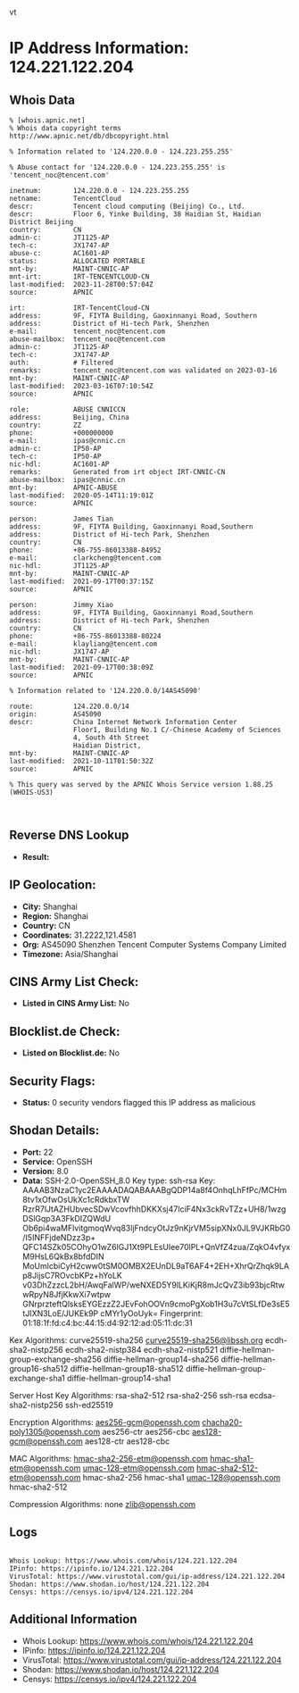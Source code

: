 vt
# IP Address Information: 124.221.122.204

## Whois Data
```
% [whois.apnic.net]
% Whois data copyright terms    http://www.apnic.net/db/dbcopyright.html

% Information related to '124.220.0.0 - 124.223.255.255'

% Abuse contact for '124.220.0.0 - 124.223.255.255' is 'tencent_noc@tencent.com'

inetnum:        124.220.0.0 - 124.223.255.255
netname:        TencentCloud
descr:          Tencent cloud computing (Beijing) Co., Ltd.
descr:          Floor 6, Yinke Building, 38 Haidian St, Haidian District Beijing
country:        CN
admin-c:        JT1125-AP
tech-c:         JX1747-AP
abuse-c:        AC1601-AP
status:         ALLOCATED PORTABLE
mnt-by:         MAINT-CNNIC-AP
mnt-irt:        IRT-TENCENTCLOUD-CN
last-modified:  2023-11-28T00:57:04Z
source:         APNIC

irt:            IRT-TencentCloud-CN
address:        9F, FIYTA Building, Gaoxinnanyi Road, Southern
address:        District of Hi-tech Park, Shenzhen
e-mail:         tencent_noc@tencent.com
abuse-mailbox:  tencent_noc@tencent.com
admin-c:        JT1125-AP
tech-c:         JX1747-AP
auth:           # Filtered
remarks:        tencent_noc@tencent.com was validated on 2023-03-16
mnt-by:         MAINT-CNNIC-AP
last-modified:  2023-03-16T07:10:54Z
source:         APNIC

role:           ABUSE CNNICCN
address:        Beijing, China
country:        ZZ
phone:          +000000000
e-mail:         ipas@cnnic.cn
admin-c:        IP50-AP
tech-c:         IP50-AP
nic-hdl:        AC1601-AP
remarks:        Generated from irt object IRT-CNNIC-CN
abuse-mailbox:  ipas@cnnic.cn
mnt-by:         APNIC-ABUSE
last-modified:  2020-05-14T11:19:01Z
source:         APNIC

person:         James Tian
address:        9F, FIYTA Building, Gaoxinnanyi Road,Southern
address:        District of Hi-tech Park, Shenzhen
country:        CN
phone:          +86-755-86013388-84952
e-mail:         clarkcheng@tencent.com
nic-hdl:        JT1125-AP
mnt-by:         MAINT-CNNIC-AP
last-modified:  2021-09-17T00:37:15Z
source:         APNIC

person:         Jimmy Xiao
address:        9F, FIYTA Building, Gaoxinnanyi Road,Southern
address:        District of Hi-tech Park, Shenzhen
country:        CN
phone:          +86-755-86013388-80224
e-mail:         klayliang@tencent.com
nic-hdl:        JX1747-AP
mnt-by:         MAINT-CNNIC-AP
last-modified:  2021-09-17T00:38:09Z
source:         APNIC

% Information related to '124.220.0.0/14AS45090'

route:          124.220.0.0/14
origin:         AS45090
descr:          China Internet Network Information Center
                Floor1, Building No.1 C/-Chinese Academy of Sciences
                4, South 4th Street
                Haidian District,
mnt-by:         MAINT-CNNIC-AP
last-modified:  2021-10-11T01:50:32Z
source:         APNIC

% This query was served by the APNIC Whois Service version 1.88.25 (WHOIS-US3)



```
## Reverse DNS Lookup
- **Result:** 

## IP Geolocation:
- **City:** Shanghai
- **Region:** Shanghai
- **Country:** CN
- **Coordinates:** 31.2222,121.4581
- **Org:** AS45090 Shenzhen Tencent Computer Systems Company Limited
- **Timezone:** Asia/Shanghai

## CINS Army List Check:
- **Listed in CINS Army List:** 
No

## Blocklist.de Check:
- **Listed on Blocklist.de:** 
No

## Security Flags:
- **Status:** 0 security vendors flagged this IP address as malicious

## Shodan Details:
- **Port:** 22
- **Service:** OpenSSH
- **Version:** 8.0
- **Data:** SSH-2.0-OpenSSH_8.0
Key type: ssh-rsa
Key: AAAAB3NzaC1yc2EAAAADAQABAAABgQDP14a8f4OnhqLhFfPc/MCHm8tv1xOfwOsUkXc1cRdkbxTW
RzrR7lJtAZHUbvecSDwVcovfhhDKKXsj47IciF4Nx3ckRvTZz+UH8/1wzgDSlGqp3A3FkDIZQWdU
Ob6pi4waMFlvitgmoqWvq83ljFndcyOtJz9nKjrVM5sipXNx0JL9VJKRbG0/I5INFFjdeNDzz3p+
QFC14SZk05COhyO1wZ6lGJ1Xt9PLEsUlee70lPL+QnVfZ4zua/ZqkO4vfyxM9HsL6QkBx8bfdDIN
MoUmlcbiCyH2cww0tSM0OMBX2EUnDL9aT6AF4+2EH+XhrQrZhqk9LAp8JijsC7ROvcbKPz+hYoLK
v03DhZzzcL2bH/AwqFalWP/weNXED5Y9lLKiKjR8mJcQvZ3ib93bjcRtwwRpyN8JfjKkwXi7wtpw
GNrprzteftQlsksEYGEzzZ2JEvFohOOVn9cmoPgXob1H3u7cVtSLfDe3sE5tJIXN3LoE/JUKEk9P
cMYr1yOoUyk=
Fingerprint: 01:18:1f:fd:c4:bc:44:15:d4:92:12:ad:05:11:dc:31

Kex Algorithms:
	curve25519-sha256
	curve25519-sha256@libssh.org
	ecdh-sha2-nistp256
	ecdh-sha2-nistp384
	ecdh-sha2-nistp521
	diffie-hellman-group-exchange-sha256
	diffie-hellman-group14-sha256
	diffie-hellman-group16-sha512
	diffie-hellman-group18-sha512
	diffie-hellman-group-exchange-sha1
	diffie-hellman-group14-sha1

Server Host Key Algorithms:
	rsa-sha2-512
	rsa-sha2-256
	ssh-rsa
	ecdsa-sha2-nistp256
	ssh-ed25519

Encryption Algorithms:
	aes256-gcm@openssh.com
	chacha20-poly1305@openssh.com
	aes256-ctr
	aes256-cbc
	aes128-gcm@openssh.com
	aes128-ctr
	aes128-cbc

MAC Algorithms:
	hmac-sha2-256-etm@openssh.com
	hmac-sha1-etm@openssh.com
	umac-128-etm@openssh.com
	hmac-sha2-512-etm@openssh.com
	hmac-sha2-256
	hmac-sha1
	umac-128@openssh.com
	hmac-sha2-512

Compression Algorithms:
	none
	zlib@openssh.com


## Logs
```

Whois Lookup: https://www.whois.com/whois/124.221.122.204
IPinfo: https://ipinfo.io/124.221.122.204
VirusTotal: https://www.virustotal.com/gui/ip-address/124.221.122.204
Shodan: https://www.shodan.io/host/124.221.122.204
Censys: https://censys.io/ipv4/124.221.122.204

```
## Additional Information
- Whois Lookup: https://www.whois.com/whois/124.221.122.204
- IPinfo: https://ipinfo.io/124.221.122.204
- VirusTotal: https://www.virustotal.com/gui/ip-address/124.221.122.204
- Shodan: https://www.shodan.io/host/124.221.122.204
- Censys: https://censys.io/ipv4/124.221.122.204

